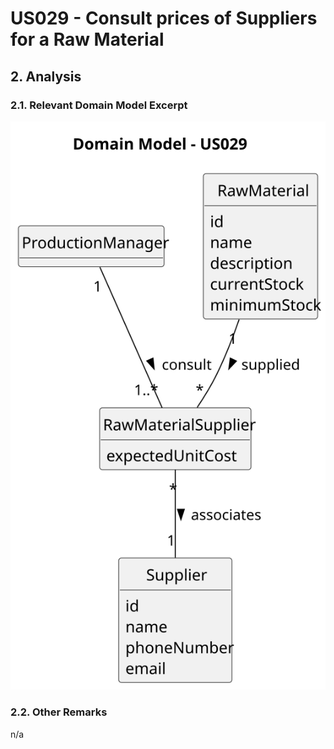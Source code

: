 # US029 - Consult prices of Suppliers for a Raw Material

## 2. Analysis

### 2.1. Relevant Domain Model Excerpt 

![Domain Model](svg/us029-domain-model.svg)

### 2.2. Other Remarks

n/a